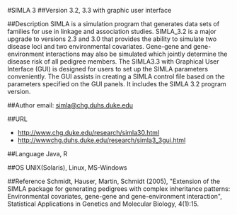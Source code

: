 #SIMLA 3
##Version
3.2, 3.3 with graphic user interface

##Description
SIMLA is a simulation program that generates data sets of families for use in linkage and association studies. SIMLA_3.2 is a major upgrade to versions 2.3 and 3.0 that provides the ability to simulate two disease loci and two environmental covariates. Gene-gene and gene-environment interactions may also be simulated which jointly determine the disease risk of all pedigree members. 
 The SIMLA3.3 with Graphical User Interface (GUI) is designed for users to set up the SIMLA parameters conveniently. The GUI assists in creating a SIMLA control file based on the parameters specified on the GUI panels. It includes the SIMLA 3.2 program version.

##Author
email: simla@chg.duhs.duke.edu

##URL
* http://www.chg.duke.edu/research/simla30.html
* http://wwwchg.duhs.duke.edu/research/simla3_3gui.html

##Language
Java, R

##OS
UNIX(Solaris), Linux, MS-Windows

##Reference
Schmidt, Hauser, Martin, Schmidt (2005), "Extension of the SIMLA package for generating pedigrees with complex inheritance patterns: Environmental covariates, gene-gene and gene-environment interaction", Statistical Applications in Genetics and Molecular Biology, 4(1):15.

